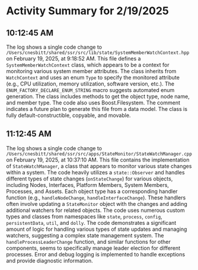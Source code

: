 # Activity Summary for 2/19/2025

## 10:12:45 AM
The log shows a single code change to `/Users/cnesbitt/shared/ssr/src/lib/state/SystemMemberWatchContext.hpp` on February 19, 2025, at 9:18:52 AM.  This file defines a `SystemMemberWatchContext` class, which appears to be a context for monitoring various system member attributes.  The class inherits from `WatchContext` and uses an enum `Type` to specify the monitored attribute (e.g., CPU utilization, memory utilization, software version, etc.).  The  `ENUM_FACTORY_DECLARE_ENUM_STRING` macro suggests automated enum generation. The class includes methods to get the object type, node name, and member type. The code also uses Boost.Filesystem.  The comment indicates a future plan to generate this file from a data model.  The class is fully default-constructible, copyable, and movable.


## 11:12:45 AM
The log shows a single code change to `/Users/cnesbitt/shared/ssr/src/apps/StateMonitor/StateWatchManager.cpp` on February 19, 2025, at 10:37:10 AM.  This file contains the implementation of `StateWatchManager`, a class that appears to monitor various state changes within a system.  The code heavily utilizes a `state::Observer` and handles different types of state changes (`onStateChange`) for various objects, including Nodes, Interfaces, Platform Members, System Members, Processes, and Assets. Each object type has a corresponding handler function (e.g., `handleNodeChange`, `handleInterfaceChange`).  These handlers often involve updating a `StateMonitor` object with the changes and adding additional watchers for related objects. The code uses numerous custom types and classes from namespaces like `state`, `process`, `config`, `persistentData`, `util`, and `dolly`.  The code demonstrates a significant amount of logic for handling various types of state updates and managing watchers, suggesting a complex state management system.  The `handleProcessLeaderChange` function, and similar functions for other components, seems to specifically manage leader election for different processes.  Error and debug logging is implemented to handle exceptions and provide diagnostic information.
